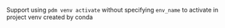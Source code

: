 Support using `pdm venv activate` without specifying `env_name` to activate in project venv created by conda